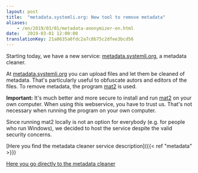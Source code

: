 ```yaml
---
layout: post
title:  "metadata.systemli.org: New tool to remove metadata"
aliases:
    - /en/2019/03/01/metadata-anonymizer-en.html
date:   2019-03-01 12:00:00
translationKey: 21a8635a0fdc2a7c8b75c2dfee3bcd56
---
```

Starting today, we have a new service: [metadata.systemli.org](https://metadata.systemli.org/), a metadata cleaner.

At [metadata.systemli.org](https://metadata.systemli.org/) you can upload files and let them be cleaned of metadata. 
That's particularly useful to obfuscate autors and editors of the files. To remove metadata, the program 
[mat2](https://0xacab.org/jvoisin/mat2) is used.

**Important:** It's much better and more secure to install and run [mat2](https://0xacab.org/jvoisin/mat2) on your own 
computer. When using this webservice, you have to trust us. That's not necessary when running the program on your own 
computer.

Since running mat2 locally is not an option for everybody (e.g. for people who run Windows), we decided to host the 
service despite the valid security concerns.

[Here you find the metadata cleaner service description]({{< ref "metadata" >}})

[Here you go directly to the metadata cleaner](https://metadata.systemli.org)
